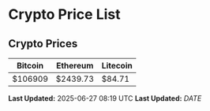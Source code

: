# Crypto Price List

## Crypto Prices
| Bitcoin | Ethereum | Litecoin |
| ------- | -------- | -------- |
| $106909 | $2439.73 | $84.71 |
**Last Updated:** 2025-06-27 08:19 UTC
**Last Updated:** $DATE$
